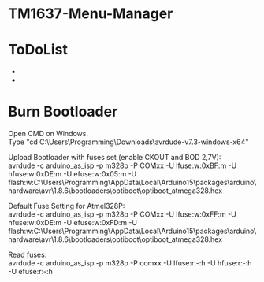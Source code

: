 # TM1637-Menu-Manager

# ToDoList

  * 
  * 

# Burn Bootloader

  Open CMD on Windows.  
  Type "cd C:\Users\Programming\Downloads\avrdude-v7.3-windows-x64"  
  
  Upload Bootloader with fuses set (enable CKOUT and BOD 2,7V):  
  avrdude -c arduino_as_isp -p m328p -P COMxx -U lfuse:w:0xBF:m -U hfuse:w:0xDE:m -U efuse:w:0x05:m -U flash:w:C:\Users\Programming\AppData\Local\Arduino15\packages\arduino\hardware\avr\1.8.6\bootloaders\optiboot\optiboot_atmega328.hex
  
  Default Fuse Setting for Atmel328P:  
  avrdude -c arduino_as_isp -p m328p -P COMxx -U lfuse:w:0xFF:m -U hfuse:w:0xDE:m -U efuse:w:0xFD:m -U flash:w:C:\Users\Programming\AppData\Local\Arduino15\packages\arduino\hardware\avr\1.8.6\bootloaders\optiboot\optiboot_atmega328.hex
  
  Read fuses:  
  avrdude -c arduino_as_isp -p m328p -P comxx -U lfuse:r:-:h -U hfuse:r:-:h -U efuse:r:-:h

 